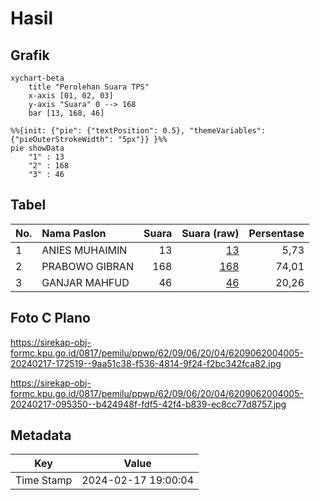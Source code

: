 # Hasil

## Grafik

```mermaid
xychart-beta
    title "Perolehan Suara TPS"
    x-axis [01, 02, 03]
    y-axis "Suara" 0 --> 168
    bar [13, 168, 46]
```

```mermaid
%%{init: {"pie": {"textPosition": 0.5}, "themeVariables": {"pieOuterStrokeWidth": "5px"}} }%%
pie showData
    "1" : 13
    "2" : 168
    "3" : 46
```

## Tabel

| No. | Nama Paslon    | Suara | Suara (raw) | Persentase |
|:--- |:-------------- | -----:| -----------:| ----------:|
| 1   | ANIES MUHAIMIN | 13    | [13][p-1]   | 5,73       |
| 2   | PRABOWO GIBRAN | 168   | [168][p-2]  | 74,01      |
| 3   | GANJAR MAHFUD  | 46    | [46][p-3]   | 20,26      |


[p-1]: https://github.com/gigit-pemilu/pemilu-2024-62-kalimantan-tengah/blob/main/pilpres/hitung-suara/sub/62-kalimantan-tengah/sub/09-lamandau/sub/06-sematu-jaya/sub/2004-jangkar-prima/sub/005-tps/sub/paslon-1.txt
[p-2]: https://github.com/gigit-pemilu/pemilu-2024-62-kalimantan-tengah/blob/main/pilpres/hitung-suara/sub/62-kalimantan-tengah/sub/09-lamandau/sub/06-sematu-jaya/sub/2004-jangkar-prima/sub/005-tps/sub/paslon-2.txt
[p-3]: https://github.com/gigit-pemilu/pemilu-2024-62-kalimantan-tengah/blob/main/pilpres/hitung-suara/sub/62-kalimantan-tengah/sub/09-lamandau/sub/06-sematu-jaya/sub/2004-jangkar-prima/sub/005-tps/sub/paslon-3.txt

## Foto C Plano

https://sirekap-obj-formc.kpu.go.id/0817/pemilu/ppwp/62/09/06/20/04/6209062004005-20240217-172519--9aa51c38-f536-4814-9f24-f2bc342fca82.jpg

https://sirekap-obj-formc.kpu.go.id/0817/pemilu/ppwp/62/09/06/20/04/6209062004005-20240217-095350--b424948f-fdf5-42f4-b839-ec8cc77d8757.jpg


## Metadata

| Key        | Value               |
| ---------- | ------------------- |
| Time Stamp | 2024-02-17 19:00:04 |



